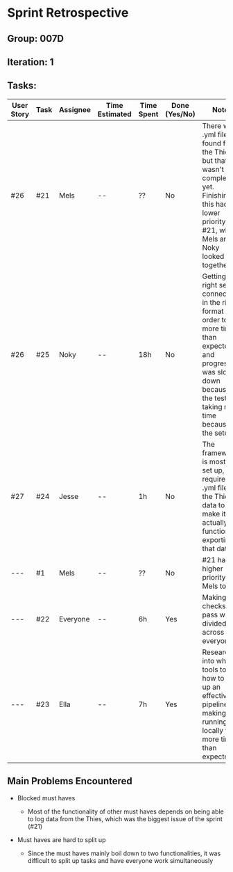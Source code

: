 # Sprint Retrospective

## Group: 007D
## Iteration: 1

## Tasks:

| User Story | Task | Assignee | Time Estimated | Time Spent | Done (Yes/No) | Notes |
|------------|------|----------|----------------|------------|---------------|-------|
| #26        | #21  | Mels     | --             | ??         | No            | There was a .yml file found for the Thies, but that wasn't complete yet. Finishing this had a lower priority than #21, which Mels and Noky looked at together |
| #26        | #25  | Noky     | --             | 18h        | No            | Getting the right serial connections in the right format and order took more time than expected, and progress was slowed down because of the testing taking more time because of the setup |
| #27        | #24  | Jesse    | --             | 1h         | No            | The framework is mostly set up, just requires a .yml file for the Thies data to make it actually function for exporting that data |
| ---        | #1   | Mels     | --             | ??         | No            | #21 had higher priority, and Mels took ill |
| ---        | #22  | Everyone | --             | 6h         | Yes           | Making the checkstyle pass was divided across everyone |
| ---        | #23  | Ella     | --             | 7h         | Yes           | Research into what tools to use, how to set up an effective pipeline and making it running locally took more time than expected |

## Main Problems Encountered

- Blocked must haves
    - Most of the functionality of other must haves depends on being able to log data from the Thies, which was the biggest issue of the sprint (#21)

- Must haves are hard to split up
    - Since the must haves mainly boil down to two functionalities, it was difficult to split up tasks and have everyone work simultaneously
